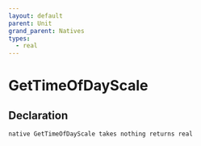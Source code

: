 ```yaml
---
layout: default
parent: Unit
grand_parent: Natives
types:
  - real
---
```


# GetTimeOfDayScale

## Declaration

```
native GetTimeOfDayScale takes nothing returns real
```